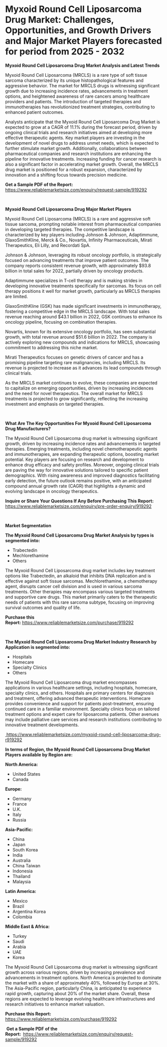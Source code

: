 <p><h1>Myxoid Round Cell Liposarcoma Drug Market: Challenges, Opportunities, and Growth Drivers and Major Market Players forecasted for period from 2025 - 2032</h1></p><p><strong>Myxoid Round Cell Liposarcoma Drug Market Analysis and Latest Trends</strong></p>
<p><p>Myxoid Round Cell Liposarcoma (MRCLS) is a rare type of soft tissue sarcoma characterized by its unique histopathological features and aggressive behavior. The market for MRCLS drugs is witnessing significant growth due to increasing incidence rates, advancements in treatment options, and heightened awareness of rare cancers among healthcare providers and patients. The introduction of targeted therapies and immunotherapies has revolutionized treatment strategies, contributing to enhanced patient outcomes.</p><p>Analysts anticipate that the Myxoid Round Cell Liposarcoma Drug Market is expected to grow at a CAGR of 11.1% during the forecast period, driven by ongoing clinical trials and research initiatives aimed at developing more effective therapeutic agents. Key market players are investing in the development of novel drugs to address unmet needs, which is expected to further stimulate market growth. Additionally, collaborations between pharmaceutical companies and research institutions are enhancing the pipeline for innovative treatments. Increasing funding for cancer research is also a significant factor in accelerating market growth. Overall, the MRCLS drug market is positioned for a robust expansion, characterized by innovation and a shifting focus towards precision medicine.</p></p>
<p><strong>Get a Sample PDF of the Report:&nbsp;</strong> <a href="https://www.reliablemarketsize.com/enquiry/request-sample/919292?utm_campaign=3164&utm_medium=2&utm_source=Github&utm_content=ia&utm_term=18042025&utm_id=myxoid-round-cell-liposarcoma-drug">https://www.reliablemarketsize.com/enquiry/request-sample/919292</a></p>
<p>&nbsp;</p>
<p><strong>Myxoid Round Cell Liposarcoma Drug Major Market Players</strong></p>
<p><p>Myxoid Round Cell Liposarcoma (MRCLS) is a rare and aggressive soft tissue sarcoma, prompting notable interest from pharmaceutical companies in developing targeted therapies. The competitive landscape is characterized by key players including Johnson & Johnson, Adaptimmune, GlaxoSmithKline, Merck & Co., Novartis, Infinity Pharmaceuticals, Mirati Therapeutics, Eli Lilly, and Recordati SpA.</p><p>Johnson & Johnson, leveraging its robust oncology portfolio, is strategically focused on advancing treatments that improve patient outcomes. The company reports consistent revenue growth, with approximately $93.8 billion in total sales for 2022, partially driven by oncology products.</p><p>Adaptimmune specializes in T-cell therapy and is making strides in developing innovative treatments specifically for sarcomas. Its focus on cell therapy positions it well for market growth, particularly as MRCLS therapies are limited.</p><p>GlaxoSmithKline (GSK) has made significant investments in immunotherapy, fostering a competitive edge in the MRCLS landscape. With total sales revenue reaching around $43.1 billion in 2022, GSK continues to enhance its oncology pipeline, focusing on combination therapies.</p><p>Novartis, known for its extensive oncology portfolio, has seen substantial growth, with total revenue around $51.6 billion in 2022. The company is actively exploring new compounds and indications for MRCLS, showcasing commitment to addressing this niche market.</p><p>Mirati Therapeutics focuses on genetic drivers of cancer and has a promising pipeline targeting rare malignancies, including MRCLS. Its revenue is projected to increase as it advances its lead compounds through clinical trials.</p><p>As the MRCLS market continues to evolve, these companies are expected to capitalize on emerging opportunities, driven by increasing incidences and the need for novel therapeutics. The overall market for MRCLS treatments is projected to grow significantly, reflecting the increasing investment and emphasis on targeted therapies.</p></p>
<p>&nbsp;</p>
<p><strong>What Are The Key Opportunities For Myxoid Round Cell Liposarcoma Drug Manufacturers?</strong></p>
<p><p>The Myxoid Round Cell Liposarcoma drug market is witnessing significant growth, driven by increasing incidence rates and advancements in targeted therapies. Emerging treatments, including novel chemotherapeutic agents and immunotherapies, are expanding therapeutic options, boosting market potential. Key players are focusing on research and development to enhance drug efficacy and safety profiles. Moreover, ongoing clinical trials are paving the way for innovative solutions tailored to specific patient demographics. With rising awareness and improved diagnostics facilitating early detection, the future outlook remains positive, with an anticipated compound annual growth rate (CAGR) that highlights a dynamic and evolving landscape in oncology therapeutics.</p></p>
<p><strong>Inquire or Share Your Questions If Any Before Purchasing This Report:</strong> <a href="https://www.reliablemarketsize.com/enquiry/pre-order-enquiry/919292?utm_campaign=3164&utm_medium=2&utm_source=Github&utm_content=ia&utm_term=18042025&utm_id=myxoid-round-cell-liposarcoma-drug">https://www.reliablemarketsize.com/enquiry/pre-order-enquiry/919292</a></p>
<p>&nbsp;</p>
<p><strong>Market Segmentation</strong></p>
<p><strong>The Myxoid Round Cell Liposarcoma Drug Market Analysis by types is segmented into:</strong></p>
<p><ul><li>Trabectedin</li><li>Mechlorethamine</li><li>Others</li></ul></p>
<p><p>The Myxoid Round Cell Liposarcoma drug market includes key treatment options like Trabectedin, an alkaloid that inhibits DNA replication and is effective against soft tissue sarcomas. Mechlorethamine, a chemotherapy agent, disrupts cancer cell division and is used in various sarcoma treatments. Other therapies may encompass various targeted treatments and supportive care drugs. This market primarily caters to the therapeutic needs of patients with this rare sarcoma subtype, focusing on improving survival outcomes and quality of life.</p></p>
<p><strong>Purchase this Report:&nbsp;</strong><a href="https://www.reliablemarketsize.com/purchase/919292?utm_campaign=3164&utm_medium=2&utm_source=Github&utm_content=ia&utm_term=18042025&utm_id=myxoid-round-cell-liposarcoma-drug">https://www.reliablemarketsize.com/purchase/919292</a></p>
<p>&nbsp;</p>
<p><strong>The Myxoid Round Cell Liposarcoma Drug Market Industry Research by Application is segmented into:</strong></p>
<p><ul><li>Hospitals</li><li>Homecare</li><li>Specialty Clinics</li><li>Others</li></ul></p>
<p><p>The Myxoid Round Cell Liposarcoma drug market encompasses applications in various healthcare settings, including hospitals, homecare, specialty clinics, and others. Hospitals are primary centers for diagnosis and treatment, offering advanced therapeutic interventions. Homecare provides convenience and support for patients post-treatment, ensuring continued care in a familiar environment. Specialty clinics focus on tailored treatment options and expert care for liposarcoma patients. Other avenues may include palliative care services and research institutions contributing to innovative treatment developments.</p></p>
<p><a href="https://www.reliablemarketsize.com/myxoid-round-cell-liposarcoma-drug-r919292?utm_campaign=3164&utm_medium=2&utm_source=Github&utm_content=ia&utm_term=18042025&utm_id=myxoid-round-cell-liposarcoma-drug">&nbsp;https://www.reliablemarketsize.com/myxoid-round-cell-liposarcoma-drug-r919292</a></p>
<p><strong>In terms of Region, the Myxoid Round Cell Liposarcoma Drug Market Players available by Region are:</strong></p>
<p>
    <p> <strong> North America: </strong>
        <ul>
            <li>United States</li>
            <li>Canada</li>
        </ul>
        </p> 
    <p> <strong> Europe: </strong>
        <ul>
            <li>Germany</li>
            <li>France</li>
            <li>U.K.</li>
            <li>Italy</li>
            <li>Russia</li>
        </ul>
        </p> 
    <p> <strong> Asia-Pacific: </strong>
        <ul>
            <li>China</li>
            <li>Japan</li>
            <li>South Korea</li>
            <li>India</li>
            <li>Australia</li>
            <li>China Taiwan</li>
            <li>Indonesia</li>
            <li>Thailand</li>
            <li>Malaysia</li>
        </ul>
        </p> 
    <p> <strong> Latin America: </strong>
        <ul>
            <li>Mexico</li>
            <li>Brazil</li>
            <li>Argentina Korea</li>
            <li>Colombia</li>
        </ul>
        </p> 
    <p> <strong> Middle East & Africa: </strong>
        <ul>
            <li>Turkey</li>
            <li>Saudi</li>
            <li>Arabia</li>
            <li>UAE</li>
            <li>Korea</li>
        </ul>
    </p>
    </p>
<p><p>The Myxoid Round Cell Liposarcoma drug market is witnessing significant growth across various regions, driven by increasing prevalence and advancements in treatment options. North America is projected to dominate the market with a share of approximately 40%, followed by Europe at 30%. The Asia-Pacific region, particularly China, is anticipated to experience rapid growth, capturing about 20% of the market share. Overall, these regions are expected to leverage evolving healthcare infrastructures and research initiatives to enhance market valuation.</p></p>
<p><strong>Purchase this Report: </strong><a href="https://www.reliablemarketsize.com/purchase/919292?utm_campaign=3164&utm_medium=2&utm_source=Github&utm_content=ia&utm_term=18042025&utm_id=myxoid-round-cell-liposarcoma-drug">https://www.reliablemarketsize.com/purchase/919292</a></p>
<p>&nbsp;<strong>Get a Sample PDF of the Report:&nbsp;&nbsp;</strong><a href="https://www.reliablemarketsize.com/enquiry/request-sample/919292?utm_campaign=3164&utm_medium=2&utm_source=Github&utm_content=ia&utm_term=18042025&utm_id=myxoid-round-cell-liposarcoma-drug">https://www.reliablemarketsize.com/enquiry/request-sample/919292</a></p>
<p><strong></strong></p>
<p><p></p><p></p><p></p></p>